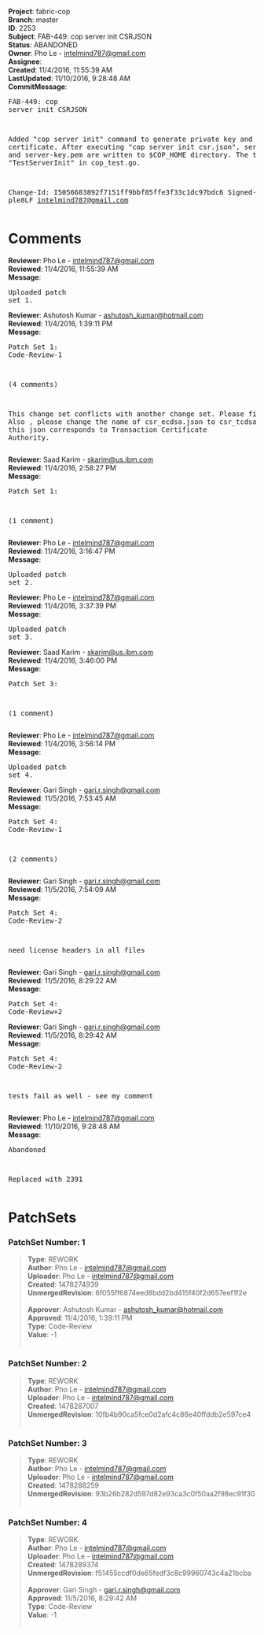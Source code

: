 <strong>Project</strong>: fabric-cop<br><strong>Branch</strong>: master<br><strong>ID</strong>: 2253<br><strong>Subject</strong>: FAB-449: cop server init CSRJSON<br><strong>Status</strong>: ABANDONED<br><strong>Owner</strong>: Pho Le - intelmind787@gmail.com<br><strong>Assignee</strong>:<br><strong>Created</strong>: 11/4/2016, 11:55:39 AM<br><strong>LastUpdated</strong>: 11/10/2016, 9:28:48 AM<br><strong>CommitMessage</strong>:<br><pre>FAB-449: cop server init CSRJSON

Added "cop server init" command to generate private key and certificate.
After executing "cop server init csr.json", server-cert.pem and server-key.pem
are written to $COP_HOME directory.
The test case is "TestServerInit" in cop_test.go.

Change-Id: I5056683892f7151ff9bbf85ffe3f33c1dc97bdc6
Signed-off-by: ple8LF <intelmind787@gmail.com>
</pre><h1>Comments</h1><strong>Reviewer</strong>: Pho Le - intelmind787@gmail.com<br><strong>Reviewed</strong>: 11/4/2016, 11:55:39 AM<br><strong>Message</strong>: <pre>Uploaded patch set 1.</pre><strong>Reviewer</strong>: Ashutosh Kumar - ashutosh_kumar@hotmail.com<br><strong>Reviewed</strong>: 11/4/2016, 1:39:11 PM<br><strong>Message</strong>: <pre>Patch Set 1: Code-Review-1

(4 comments)

This change set conflicts with another change set. Please fix it. Also , please change the name of csr_ecdsa.json to csr_tcdsa.json as this json corresponds to Transaction Certificate Authority.</pre><strong>Reviewer</strong>: Saad Karim - skarim@us.ibm.com<br><strong>Reviewed</strong>: 11/4/2016, 2:58:27 PM<br><strong>Message</strong>: <pre>Patch Set 1:

(1 comment)</pre><strong>Reviewer</strong>: Pho Le - intelmind787@gmail.com<br><strong>Reviewed</strong>: 11/4/2016, 3:16:47 PM<br><strong>Message</strong>: <pre>Uploaded patch set 2.</pre><strong>Reviewer</strong>: Pho Le - intelmind787@gmail.com<br><strong>Reviewed</strong>: 11/4/2016, 3:37:39 PM<br><strong>Message</strong>: <pre>Uploaded patch set 3.</pre><strong>Reviewer</strong>: Saad Karim - skarim@us.ibm.com<br><strong>Reviewed</strong>: 11/4/2016, 3:46:00 PM<br><strong>Message</strong>: <pre>Patch Set 3:

(1 comment)</pre><strong>Reviewer</strong>: Pho Le - intelmind787@gmail.com<br><strong>Reviewed</strong>: 11/4/2016, 3:56:14 PM<br><strong>Message</strong>: <pre>Uploaded patch set 4.</pre><strong>Reviewer</strong>: Gari Singh - gari.r.singh@gmail.com<br><strong>Reviewed</strong>: 11/5/2016, 7:53:45 AM<br><strong>Message</strong>: <pre>Patch Set 4: Code-Review-1

(2 comments)</pre><strong>Reviewer</strong>: Gari Singh - gari.r.singh@gmail.com<br><strong>Reviewed</strong>: 11/5/2016, 7:54:09 AM<br><strong>Message</strong>: <pre>Patch Set 4: Code-Review-2

need license headers in all files</pre><strong>Reviewer</strong>: Gari Singh - gari.r.singh@gmail.com<br><strong>Reviewed</strong>: 11/5/2016, 8:29:22 AM<br><strong>Message</strong>: <pre>Patch Set 4: Code-Review+2</pre><strong>Reviewer</strong>: Gari Singh - gari.r.singh@gmail.com<br><strong>Reviewed</strong>: 11/5/2016, 8:29:42 AM<br><strong>Message</strong>: <pre>Patch Set 4: Code-Review-2

tests fail as well - see my comment</pre><strong>Reviewer</strong>: Pho Le - intelmind787@gmail.com<br><strong>Reviewed</strong>: 11/10/2016, 9:28:48 AM<br><strong>Message</strong>: <pre>Abandoned

Replaced with 2391</pre><h1>PatchSets</h1><h3>PatchSet Number: 1</h3><blockquote><strong>Type</strong>: REWORK<br><strong>Author</strong>: Pho Le - intelmind787@gmail.com<br><strong>Uploader</strong>: Pho Le - intelmind787@gmail.com<br><strong>Created</strong>: 1478274939<br><strong>UnmergedRevision</strong>: 6f055ff6874eed8bdd2bd415f40f2d657eef1f2e<br><br><strong>Approver</strong>: Ashutosh Kumar - ashutosh_kumar@hotmail.com<br><strong>Approved</strong>: 11/4/2016, 1:39:11 PM<br><strong>Type</strong>: Code-Review<br><strong>Value</strong>: -1<br><br></blockquote><h3>PatchSet Number: 2</h3><blockquote><strong>Type</strong>: REWORK<br><strong>Author</strong>: Pho Le - intelmind787@gmail.com<br><strong>Uploader</strong>: Pho Le - intelmind787@gmail.com<br><strong>Created</strong>: 1478287007<br><strong>UnmergedRevision</strong>: 10fb4b90ca5fce0d2afc4c86e40ffddb2e597ce4<br><br></blockquote><h3>PatchSet Number: 3</h3><blockquote><strong>Type</strong>: REWORK<br><strong>Author</strong>: Pho Le - intelmind787@gmail.com<br><strong>Uploader</strong>: Pho Le - intelmind787@gmail.com<br><strong>Created</strong>: 1478288259<br><strong>UnmergedRevision</strong>: 93b26b282d597d82e93ca3c0f50aa2f98ec91f30<br><br></blockquote><h3>PatchSet Number: 4</h3><blockquote><strong>Type</strong>: REWORK<br><strong>Author</strong>: Pho Le - intelmind787@gmail.com<br><strong>Uploader</strong>: Pho Le - intelmind787@gmail.com<br><strong>Created</strong>: 1478289374<br><strong>UnmergedRevision</strong>: f51455ccdf0de65fedf3c8c99960743c4a21bcba<br><br><strong>Approver</strong>: Gari Singh - gari.r.singh@gmail.com<br><strong>Approved</strong>: 11/5/2016, 8:29:42 AM<br><strong>Type</strong>: Code-Review<br><strong>Value</strong>: -1<br><br></blockquote>